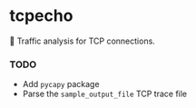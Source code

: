 # tcpecho
:vertical_traffic_light: Traffic analysis for TCP connections.

### TODO
+ Add `pycapy` package
+ Parse the `sample_output_file` TCP trace file
